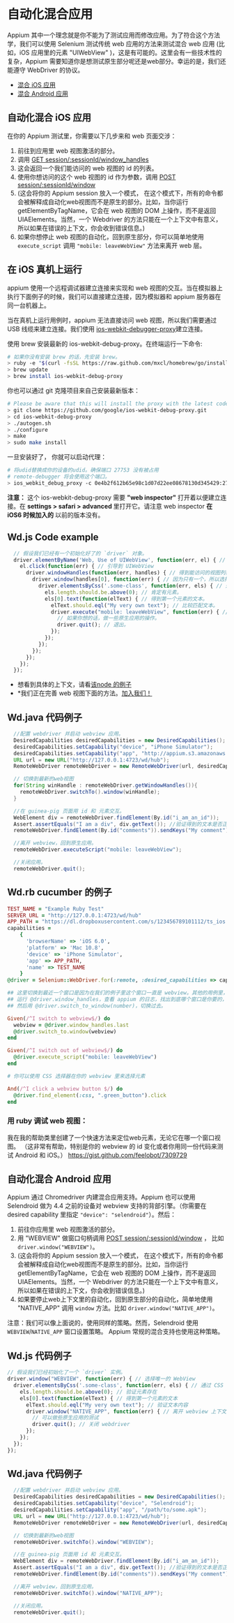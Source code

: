 # 自动化混合应用

Appium 其中一个理念就是你不能为了测试应用而修改应用。为了符合这个方法学，我们可以使用 Selenium 测试传统 web 应用的方法来测试混合 web 应用 (比如，iOS 应用里的元素 "UIWebView" )，这是有可能的。这里会有一些技术性的复杂，Appium 需要知道你是想测试原生部分呢还是web部分。幸运的是，我们还能遵守 WebDriver 的协议。

*  [混合 iOS 应用](hybrid.cn.md)
*  [混合 Android 应用](hybrid.cn.md)

## 自动化混合 iOS 应用

在你的 Appium 测试里，你需要以下几步来和 web 页面交涉：

1.  前往到应用里 web 视图激活的部分。
1.  调用 [GET session/:sessionId/window_handles](http://code.google.com/p/selenium/wiki/JsonWireProtocol#/session/:sessionId/window_handles)
1.  这会返回一个我们能访问的 web 视图的 id 的列表。
1.  使用你想访问的这个 web 视图的 id 作为参数，调用 [POST session/:sessionId/window](http://code.google.com/p/selenium/wiki/JsonWireProtocol#/session/:sessionId/window)
1.  (这会将你的 Appium session 放入一个模式， 在这个模式下，所有的命令都会被解释成自动化web视图而不是原生的部分。比如，当你运行 getElementByTagName，它会在 web 视图的 DOM 上操作，而不是返回 UIAElements。当然，一个 Webdriver 的方法只能在一个上下文中有意义，所以如果在错误的上下文，你会收到错误信息。)
1.  如果你想停止 web 视图的自动化，回到原生部分，你可以简单地使用 `execute_script` 调用 `"mobile: leaveWebView"` 方法来离开 web 层。

## 在 iOS 真机上运行

appium 使用一个远程调试器建立连接来实现和 web 视图的交互。当在模拟器上执行下面例子的时候，我们可以直接建立连接，因为模拟器和 appium 服务器在同一台机器上。

当在真机上运行用例时，appium 无法直接访问 web 视图，所以我们需要通过 USB 线缆来建立连接。我们使用 [ios-webkit-debugger-proxy](https://github.com/google/ios-webkit-debug-proxy)建立连接。

使用 brew 安装最新的 ios-webkit-debug-proxy。在终端运行一下命令:

``` bash
# 如果你没有安装 brew 的话，先安装 brew。
> ruby -e "$(curl -fsSL https://raw.github.com/mxcl/homebrew/go/install)"
> brew update
> brew install ios-webkit-debug-proxy
```

你也可以通过 git 克隆项目来自己安装最新版本：

``` bash
# Please be aware that this will install the proxy with the latest code (and not a tagged version).
> git clone https://github.com/google/ios-webkit-debug-proxy.git
> cd ios-webkit-debug-proxy
> ./autogen.sh
> ./configure
> make
> sudo make install
```

一旦安装好了， 你就可以启动代理：

``` bash
# 将udid替换成你的设备的udid。确保端口 27753 没有被占用
# remote-debugger 将会使用这个端口。
> ios_webkit_debug_proxy -c 0e4b2f612b65e98c1d07d22ee08678130d345429:27753 -d
```

<b>注意：</b> 这个 ios-webkit-debug-proxy 需要 <b>"web inspector"</b> 打开着以便建立连接。在 <b> settings > safari > advanced </b> 里打开它。请注意 web inspector <b>在 iOS6 时候加入的</b> 以前的版本没有。

## Wd.js Code example

```js
  // 假设我们已经有一个初始化好了的 `driver` 对象。
  driver.elementByName('Web, Use of UIWebView', function(err, el) { // 找到按钮，打开 web 视图
    el.click(function(err) { // 引导到 UIWebView
      driver.windowHandles(function(err, handles) { // 得到能访问的视图列表。
        driver.window(handles[0], function(err) { // 因为只有一个，所以选择第一个。
          driver.elementsByCss('.some-class', function(err, els) { // 通过 css 拿到元素。
            els.length.should.be.above(0); // 肯定有元素。
            els[0].text(function(elText) { // 得到第一个元素的文本。
              elText.should.eql("My very own text"); // 比较匹配文本。
              driver.execute("mobile: leaveWebView", function(err) { // 离开web视图上下文。
                // 如果你想的话，做一些原生应用的操作。
                driver.quit(); // 退出。
              });
            });
          });
        });
      });
    });
  });
```

* 想看到具体的上下文，请看[该node 的例子](/sample-code/examples/node/hybrid.js)
* *我们正在完善 web 视图下面的方法。[加入我们！](http://appium.io/get-involved.html)

## Wd.java 代码例子

```java
  //配置 webdriver 并启动 webview 应用。
  DesiredCapabilities desiredCapabilities = new DesiredCapabilities();
  desiredCapabilities.setCapability("device", "iPhone Simulator");
  desiredCapabilities.setCapability("app", "http://appium.s3.amazonaws.com/WebViewApp6.0.app.zip");  
  URL url = new URL("http://127.0.0.1:4723/wd/hub");
  RemoteWebDriver remoteWebDriver = new RemoteWebDriver(url, desiredCapabilities);

  // 切换到最新的web视图
  for(String winHandle : remoteWebDriver.getWindowHandles()){
    remoteWebDriver.switchTo().window(winHandle);
  }

  //在 guinea-pig 页面用 id 和 元素交互。
  WebElement div = remoteWebDriver.findElement(By.id("i_am_an_id"));
  Assert.assertEquals("I am a div", div.getText()); //验证得到的文本是否正确。
  remoteWebDriver.findElement(By.id("comments")).sendKeys("My comment"); //填写评论。

  //离开 webview，回到原生应用。
  remoteWebDriver.executeScript("mobile: leaveWebView");

  //关闭应用。
  remoteWebDriver.quit();
```

## Wd.rb cucumber 的例子

```ruby
TEST_NAME = "Example Ruby Test"
SERVER_URL = "http://127.0.0.1:4723/wd/hub"
APP_PATH = "https://dl.dropboxusercontent.com/s/123456789101112/ts_ios.zip"
capabilities =
    {
      'browserName' => 'iOS 6.0',
      'platform' => 'Mac 10.8',
      'device' => 'iPhone Simulator',
      'app' => APP_PATH,
      'name' => TEST_NAME
    }
@driver = Selenium::WebDriver.for(:remote, :desired_capabilities => capabilities, :url => SERVER_URL)

## 这里切换到最近一个窗口是因为在我们的例子里这个窗口一直是 webview。其他的用例里，你需要自己指定。
## 运行 @driver.window_handles，查看 appium 的日志，找出到底哪个窗口是你要的，然后找出相关的数字。
## 然后用 @driver.switch_to_window(number)，切换过去。

Given(/^I switch to webview$/) do
  webview = @driver.window_handles.last
  @driver.switch_to.window(webview)
end

Given(/^I switch out of webview$/) do
  @driver.execute_script("mobile: leaveWebView")
end

# 你可以使用 CSS 选择器在你的 webview 里来选择元素

And(/^I click a webview button $/) do
  @driver.find_element(:css, ".green_button").click
end
```
### 用 ruby 调试 web 视图：
我在我的帮助类里创建了一个快速方法来定位web元素，无论它在哪一个窗口视图。
（这非常有帮助，特别是你的 webview 的 id 变化或者你用同一份代码来测试 Android 和 iOS。）
https://gist.github.com/feelobot/7309729

## 自动化混合 Android 应用

Appium 通过 Chromedriver 内建混合应用支持。Appium 也可以使用 Selendroid 做为 4.4 之前的设备对 webview 支持的背部引擎。（你需要在 desired capability 里指定 `"device": "selendroid"`）。然后：

1.  前往你应用里 web 视图激活的部分。
1.  用 "WEBVIEW" 做窗口句柄调用 [POST session/:sessionId/window](http://code.google.com/p/selenium/wiki/JsonWireProtocol#/session/:sessionId/window) ， 比如 `driver.window("WEBVIEW")`。
1.  (这会将你的 Appium session 放入一个模式， 在这个模式下，所有的命令都会被解释成自动化web视图而不是原生的部分。比如，当你运行 getElementByTagName，它会在 web 视图的 DOM 上操作，而不是返回 UIAElements。当然，一个 Webdriver 的方法只能在一个上下文中有意义，所以如果在错误的上下文，你会收到错误信息。)
1.  如果要停止web上下文里的自动化，回到原生部分的自动化，简单地使用 "NATIVE_APP" 调用 `window` 方法。比如 `driver.window("NATIVE_APP")`。

注意：我们可以像上面说的，使用同样的策略。然而，Selendroid 使用 `WEBVIEW`/`NATIVE_APP` 窗口设置策略。 Appium 常规的混合支持也使用这种策略。

## Wd.js 代码例子

```js
// 假设我们已经初始化了一个 `driver` 实例。
driver.window("WEBVIEW", function(err) { // 选择唯一的 WebView
  driver.elementsByCss('.some-class', function(err, els) { // 通过 CSS 取得元素
    els.length.should.be.above(0); // 验证元素存在
    els[0].text(function(elText) { // 得到第一个元素的文本
      elText.should.eql("My very own text"); // 验证文本内容
      driver.window("NATIVE_APP", function(err) { // 离开 webview 上下文
        // 可以做些原生应用的测试
        driver.quit(); // 关闭 webdriver
      });
    });
  });
});
```

## Wd.java 代码例子

```java
  //配置 webdriver 并启动 webview 应用。
  DesiredCapabilities desiredCapabilities = new DesiredCapabilities();
  desiredCapabilities.setCapability("device", "Selendroid");
  desiredCapabilities.setCapability("app", "/path/to/some.apk");  
  URL url = new URL("http://127.0.0.1:4723/wd/hub");
  RemoteWebDriver remoteWebDriver = new RemoteWebDriver(url, desiredCapabilities);

  // 切换到最新的web视图
  remoteWebDriver.switchTo().window("WEBVIEW");

  //在 guinea-pig 页面用 id 和 元素交互。
  WebElement div = remoteWebDriver.findElement(By.id("i_am_an_id"));
  Assert.assertEquals("I am a div", div.getText()); //验证得到的文本是否正确。
  remoteWebDriver.findElement(By.id("comments")).sendKeys("My comment"); //填写评论。

  //离开 webview，回到原生应用。
  remoteWebDriver.switchTo().window("NATIVE_APP");

  //关闭应用。
  remoteWebDriver.quit();
```
